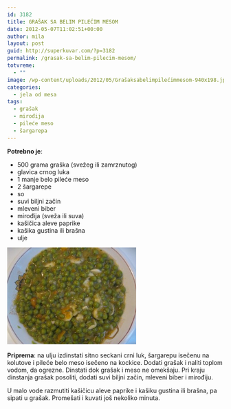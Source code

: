 ```yaml
---
id: 3182
title: GRAŠAK SA BELIM PILEĆIM MESOM
date: 2012-05-07T11:02:51+00:00
author: mila
layout: post
guid: http://superkuvar.com/?p=3182
permalink: /grasak-sa-belim-pilecim-mesom/
totvreme:
  - ""
image: /wp-content/uploads/2012/05/Grašaksabelimpilećimmesom-940x198.jpg
categories:
  - jela od mesa
tags:
  - grašak
  - mirođija
  - pileće meso
  - šargarepa
---
```

**Potrebno je**:

  * 500 grama graška (svežeg ili zamrznutog)
  * glavica crnog luka
  * 1 manje belo pileće meso
  * 2 šargarepe
  * so
  * suvi biljni začin
  * mleveni biber
  * mirođija (sveža ili suva)
  * kašičica aleve paprike
  * kašika gustina ili brašna
  * ulje

<img class="alignnone size-medium wp-image-3183" title="Grašaksabelimpilećimmesom" src="/wp-content/uploads/2012/05/Grašaksabelimpilećimmesom-300x225.jpg" alt="" width="300" height="225" /> 

**Priprema**: na ulju izdinstati sitno seckani crni luk, šargarepu isečenu na kolutove i pileće belo meso isečeno na kockice. Dodati grašak i naliti toplom vodom, da ogrezne. Dinstati dok grašak i meso ne omekšaju. Pri kraju dinstanja grašak posoliti, dodati suvi biljni začin, mleveni biber i mirođiju.

U malo vode razmutiti kašičicu aleve paprike i kašiku gustina ili brašna, pa sipati u grašak. Promešati i kuvati još nekoliko minuta.